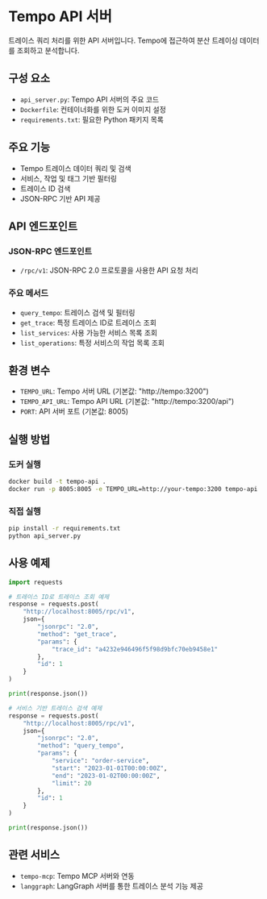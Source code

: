 # Tempo API 서버

트레이스 쿼리 처리를 위한 API 서버입니다. Tempo에 접근하여 분산 트레이싱 데이터를 조회하고 분석합니다.

## 구성 요소

- `api_server.py`: Tempo API 서버의 주요 코드
- `Dockerfile`: 컨테이너화를 위한 도커 이미지 설정
- `requirements.txt`: 필요한 Python 패키지 목록

## 주요 기능

- Tempo 트레이스 데이터 쿼리 및 검색
- 서비스, 작업 및 태그 기반 필터링
- 트레이스 ID 검색
- JSON-RPC 기반 API 제공

## API 엔드포인트

### JSON-RPC 엔드포인트

- `/rpc/v1`: JSON-RPC 2.0 프로토콜을 사용한 API 요청 처리

### 주요 메서드

- `query_tempo`: 트레이스 검색 및 필터링
- `get_trace`: 특정 트레이스 ID로 트레이스 조회
- `list_services`: 사용 가능한 서비스 목록 조회
- `list_operations`: 특정 서비스의 작업 목록 조회

## 환경 변수

- `TEMPO_URL`: Tempo 서버 URL (기본값: "http://tempo:3200")
- `TEMPO_API_URL`: Tempo API URL (기본값: "http://tempo:3200/api")
- `PORT`: API 서버 포트 (기본값: 8005)

## 실행 방법

### 도커 실행

```bash
docker build -t tempo-api .
docker run -p 8005:8005 -e TEMPO_URL=http://your-tempo:3200 tempo-api
```

### 직접 실행

```bash
pip install -r requirements.txt
python api_server.py
```

## 사용 예제

```python
import requests

# 트레이스 ID로 트레이스 조회 예제
response = requests.post(
    "http://localhost:8005/rpc/v1",
    json={
        "jsonrpc": "2.0",
        "method": "get_trace",
        "params": {
            "trace_id": "a4232e946496f5f98d9bfc70eb9458e1"
        },
        "id": 1
    }
)

print(response.json())

# 서비스 기반 트레이스 검색 예제
response = requests.post(
    "http://localhost:8005/rpc/v1",
    json={
        "jsonrpc": "2.0",
        "method": "query_tempo",
        "params": {
            "service": "order-service",
            "start": "2023-01-01T00:00:00Z", 
            "end": "2023-01-02T00:00:00Z",
            "limit": 20
        },
        "id": 1
    }
)

print(response.json())
```

## 관련 서비스

- `tempo-mcp`: Tempo MCP 서버와 연동
- `langgraph`: LangGraph 서버를 통한 트레이스 분석 기능 제공 